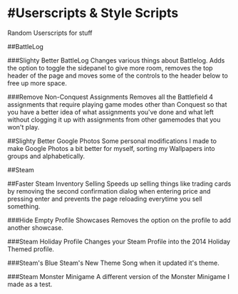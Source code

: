 #Userscripts & Style Scripts
===========
Random Userscripts for stuff

##BattleLog

###Slighty Better BattleLog
Changes various things about Battlelog. Adds the option to toggle the sidepanel to give more room, removes the top header of the page and moves some of the controls to the header below to free up more space.

###Remove Non-Conquest Assignments
Removes all the Battlefield 4 assignments that require playing game modes other than Conquest so that you have a better idea of what assignments you've done and what left without clogging it up with assignments from other gamemodes that you won't play.

##Slighty Better Google Photos
Some personal modifications I made to make Google Photos a bit better for myself, sorting my Wallpapers into groups and alphabetically.

##Steam

##Faster Steam Inventory Selling
Speeds up selling things like trading cards by removing the second confirmation dialog when entering price and pressing enter and prevents the page reloading everytime you sell something.

###Hide Empty Profile Showcases
Removes the option on the profile to add another showcase.

###Steam Holiday Profile
Changes your Steam Profile into the 2014 Holiday Themed profile.

###Steam's Blue
Steam's New Theme Song when it updated it's theme.

###Steam Monster Minigame
A different version of the Monster Minigame I made as a test.
